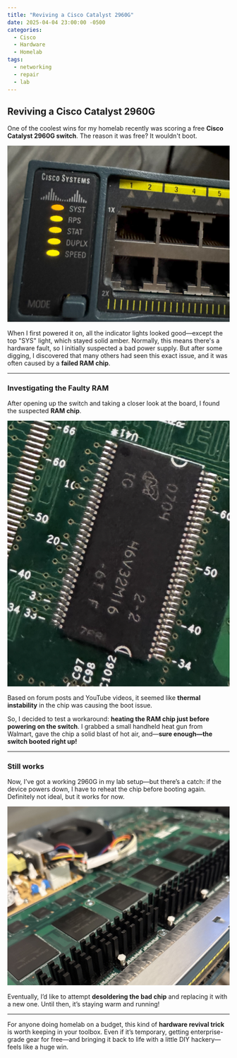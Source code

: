 ```yaml
---
title: "Reviving a Cisco Catalyst 2960G"
date: 2025-04-04 23:00:00 -0500
categories:
  - Cisco
  - Hardware
  - Homelab
tags:
  - networking
  - repair
  - lab
---
```


## Reviving a Cisco Catalyst 2960G

One of the coolest wins for my homelab recently was scoring a free **Cisco Catalyst 2960G switch**. The reason it was free? It wouldn't boot.

![Cisco Catalyst 2960G Front Panel](assets/img/media/IMG_3157.jpg)

When I first powered it on, all the indicator lights looked good—except the top "SYS" light, which stayed solid amber. Normally, this means there's a hardware fault, so I initially suspected a bad power supply. But after some digging, I discovered that many others had seen this exact issue, and it was often caused by a **failed RAM chip**.

---

### Investigating the Faulty RAM

After opening up the switch and taking a closer look at the board, I found the suspected **RAM chip**.

![Close-up of Faulty RAM Chip](assets/img/media/IMG_3174.PNG)

Based on forum posts and YouTube videos, it seemed like **thermal instability** in the chip was causing the boot issue.

So, I decided to test a workaround: **heating the RAM chip just before powering on the switch**. I grabbed a small handheld heat gun from Walmart, gave the chip a solid blast of hot air, and—**sure enough—the switch booted right up!**

---

### Still works

Now, I’ve got a working 2960G in my lab setup—but there’s a catch: if the device powers down, I have to reheat the chip before booting again. Definitely not ideal, but it works for now.

![Inside of the Cisco Switch with RAM and Heat Sink](assets/img/media/IMG_3179.JPG)

Eventually, I’d like to attempt **desoldering the bad chip** and replacing it with a new one. Until then, it’s staying warm and running!

---

For anyone doing homelab on a budget, this kind of **hardware revival trick** is worth keeping in your toolbox. Even if it’s temporary, getting enterprise-grade gear for free—and bringing it back to life with a little DIY hackery—feels like a huge win.
